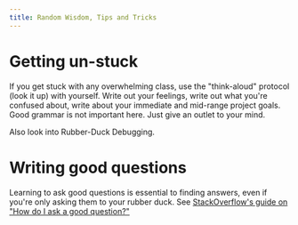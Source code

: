 ```yaml
---
title: Random Wisdom, Tips and Tricks
---
```


# Getting un-stuck

If you get stuck with any overwhelming class, use the "think-aloud" protocol (look it up) with yourself. Write out your feelings, write out what you're confused
about, write about your immediate and mid-range project goals. Good grammar is not important here. Just give an outlet to your mind.

Also look into Rubber-Duck Debugging.

# Writing good questions

Learning to ask good questions is essential to finding answers, even if you're
only asking them to your rubber duck. See [StackOverflow's guide on "How do I ask a good question?"](https://stackoverflow.com/help/how-to-ask)
